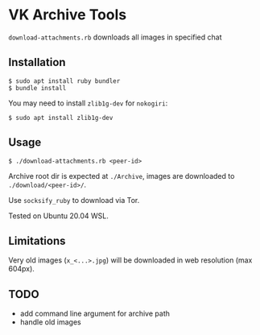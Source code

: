 # VK Archive Tools

`download-attachments.rb` downloads all images in specified chat

## Installation

    $ sudo apt install ruby bundler
    $ bundle install
    
You may need to install `zlib1g-dev` for `nokogiri`:

    $ sudo apt install zlib1g-dev
    
## Usage

    $ ./download-attachments.rb <peer-id>
    
Archive root dir is expected at `./Archive`, images are downloaded to `./download/<peer-id>/`.

Use `socksify_ruby` to download via Tor.

Tested on Ubuntu 20.04 WSL.

## Limitations

Very old images (`x_<...>.jpg`) will be downloaded in web resolution (max 604px).

## TODO

* add command line argument for archive path
* handle old images
